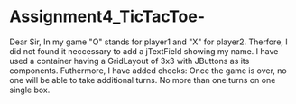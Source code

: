 # Assignment4_TicTacToe-
Dear Sir, In my game "O" stands for player1 and "X" for player2. Therfore, I did not found it neccessary to add a jTextField showing my name. I have used a container having a GridLayout of 3x3 with JButtons as its components. Futhermore, I have added checks:  Once the game is over, no one will be able to take additional turns. No more than one turns on one single box.
